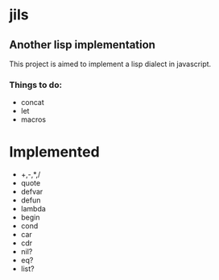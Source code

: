 # jils
## Another lisp implementation

This project is aimed to implement a lisp dialect in javascript. 

### Things to do:
* concat
* let
* macros

# Implemented
* +,-,*,/
* quote
* defvar
* defun
* lambda
* begin
* cond
* car
* cdr
* nil?
* eq?
* list?
